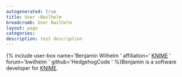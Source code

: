 ```yaml
---
autogenerated: true
title: User ›Bwilhelm
breadcrumb: User Bwilhelm
layout: page
categories: 
description: test description
---
```


{% include user-box name='Benjamin Wilhelm ' affiliation=' [KNIME](https://www.knime.com) ' forum='bwilhelm ' github='HedgehogCode ' %}Benjamin is a software developer for [KNIME](https://www.knime.com).
